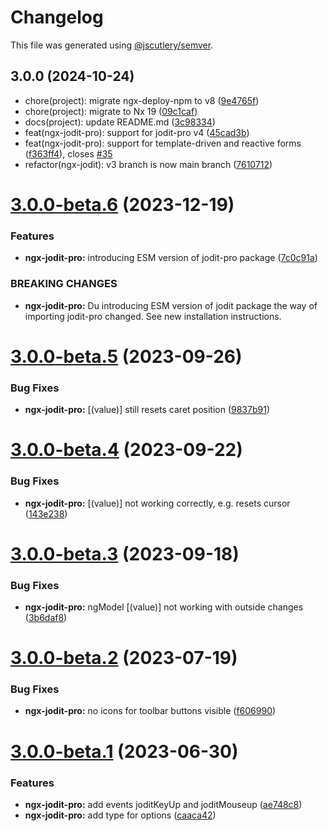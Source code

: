 # Changelog

This file was generated using [@jscutlery/semver](https://github.com/jscutlery/semver).

## 3.0.0 (2024-10-24)

* chore(project): migrate ngx-deploy-npm to v8 ([9e4765f](https://github.com/julianpoemp/ngx-jodit/commit/9e4765f))
* chore(project): migrate to Nx 19 ([09c1caf](https://github.com/julianpoemp/ngx-jodit/commit/09c1caf))
* docs(project): update README.md ([3c98334](https://github.com/julianpoemp/ngx-jodit/commit/3c98334))
* feat(ngx-jodit-pro): support for jodit-pro v4 ([45cad3b](https://github.com/julianpoemp/ngx-jodit/commit/45cad3b))
* feat(ngx-jodit-pro): support for template-driven and reactive forms ([f363ff4](https://github.com/julianpoemp/ngx-jodit/commit/f363ff4)), closes [#35](https://github.com/julianpoemp/ngx-jodit/issues/35)
* refactor(ngx-jodit): v3 branch is now main branch ([7610712](https://github.com/julianpoemp/ngx-jodit/commit/7610712))



# [3.0.0-beta.6](https://github.com/julianpoemp/ngx-jodit/compare/ngx-jodit-pro-3.0.0-beta.5...ngx-jodit-pro-3.0.0-beta.6) (2023-12-19)


### Features

* **ngx-jodit-pro:** introducing ESM version of jodit-pro package ([7c0c91a](https://github.com/julianpoemp/ngx-jodit/commit/7c0c91a8374b0035d9dd8a0fb079530aec71eab1))


### BREAKING CHANGES

* **ngx-jodit-pro:** Du introducing ESM version of jodit package the way of importing jodit-pro changed. See new installation instructions.



# [3.0.0-beta.5](https://github.com/julianpoemp/ngx-jodit/compare/ngx-jodit-pro-3.0.0-beta.4...ngx-jodit-pro-3.0.0-beta.5) (2023-09-26)


### Bug Fixes

* **ngx-jodit-pro:** [(value)] still resets caret position ([9837b91](https://github.com/julianpoemp/ngx-jodit/commit/9837b91c09cb6388070c9491a42d2e430c2434a8))



# [3.0.0-beta.4](https://github.com/julianpoemp/ngx-jodit/compare/ngx-jodit-pro-3.0.0-beta.3...ngx-jodit-pro-3.0.0-beta.4) (2023-09-22)


### Bug Fixes

* **ngx-jodit-pro:** [(value)] not working correctly, e.g. resets cursor ([143e238](https://github.com/julianpoemp/ngx-jodit/commit/143e2381520de9eb7b10d345a554c90c4df67e19))



# [3.0.0-beta.3](https://github.com/julianpoemp/ngx-jodit/compare/ngx-jodit-pro-3.0.0-beta.2...ngx-jodit-pro-3.0.0-beta.3) (2023-09-18)


### Bug Fixes

* **ngx-jodit-pro:** ngModel [(value)] not working with outside changes ([3b6daf8](https://github.com/julianpoemp/ngx-jodit/commit/3b6daf88680ddddfe2637258aba425e980eaee24))



# [3.0.0-beta.2](https://github.com/julianpoemp/ngx-jodit/compare/ngx-jodit-pro-3.0.0-beta.1...ngx-jodit-pro-3.0.0-beta.2) (2023-07-19)


### Bug Fixes

* **ngx-jodit-pro:** no icons for toolbar buttons visible ([f606990](https://github.com/julianpoemp/ngx-jodit/commit/f60699037ab2b8892e6fb0963bdbd8444f0f14c6))



# [3.0.0-beta.1](https://github.com/julianpoemp/ngx-jodit/compare/ngx-jodit-pro-3.0.0-beta.0...ngx-jodit-pro-3.0.0-beta.1) (2023-06-30)


### Features

* **ngx-jodit-pro:** add events joditKeyUp and joditMouseup ([ae748c8](https://github.com/julianpoemp/ngx-jodit/commit/ae748c8e18e6e2502b665a17f611e1b69c938505))
* **ngx-jodit-pro:** add type for options ([caaca42](https://github.com/julianpoemp/ngx-jodit/commit/caaca4202fe29fb35815ec332cb5ccb721059b4c))
